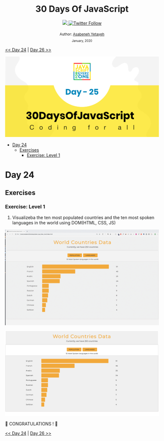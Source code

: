 <div align="center">
  <h1> 30 Days Of JavaScript</h1>
  <a class="header-badge" target="_blank" href="https://www.linkedin.com/in/asabeneh/">
  <img src="https://img.shields.io/badge/style--5eba00.svg?label=LinkedIn&logo=linkedin&style=social">
  </a>
  <a class="header-badge" target="_blank" href="https://twitter.com/Asabeneh">
  <img alt="Twitter Follow" src="https://img.shields.io/twitter/follow/asabeneh?style=social">
  </a>

<sub>Author:
<a href="https://www.linkedin.com/in/asabeneh/" target="_blank">Asabeneh Yetayeh</a><br>
<small> January, 2020</small>
</sub>

</div>

[<< Day 24](https://github.com/Asabeneh/30DaysOfJavaScript/blob/master/24_Day/24_day_dom_day_4.md) | [Day 26 >>](https://github.com/Asabeneh/30DaysOfJavaScript/blob/master/26_Day/26_day_dom_day_6.md)

![Thirty Days Of JavaScript](../images/banners/day_1_25.png)

- [Day 24](#day-24)
  - [Exercises](#exercises)
    - [Exercise: Level 1](#exercise-level-1)

# Day 24

## Exercises

### Exercise: Level 1

1. Visualizeba the ten most populated countries and the ten most spoken languages in the world using DOM(HTML, CSS, JS)

![Bar Graph](./../images/projects/dom_min_project_bar_graph_day_5.1.gif)

![Bar Graph](./../images/projects/dom_min_project_bar_graph_day_5.1.png)

🎉 CONGRATULATIONS ! 🎉

[<< Day 24](https://github.com/Asabeneh/30DaysOfJavaScript/blob/master/24_Day/24_day_dom_day_4.md) | [Day 26 >>](https://github.com/Asabeneh/30DaysOfJavaScript/blob/master/26_Day/26_day_dom_day_6.md)
